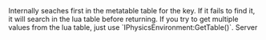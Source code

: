 <function name="__index" parent="IPhysicsEvironment" type="classfunc">
	<description>
		Internally seaches first in the metatable table for the key.
		If it fails to find it, it will search in the lua table before returning.
		If you try to get multiple values from the lua table, just use `IPhysicsEnvironment:GetTable()`.
	</description>
	<realm>Server</realm>
	<args>
		<arg name="key" type="string"></arg>
	</args>
	<rets>
		<ret name="" type="any"></ret>
	</rets>
</function>